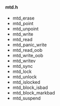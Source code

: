 


#### mtd.h

* mtd_erase
* mtd_point
* mtd_unpoint
* mtd_write
* mtd_read
* mtd_panic_write
* mtd_read_oob
* mtd_write_oob
* mtd_writev
* mtd_sync
* mtd_lock
* mtd_unlock
* mtd_islocked
* mtd_block_isbad
* mtd_block_markbad
* mtd_suspend